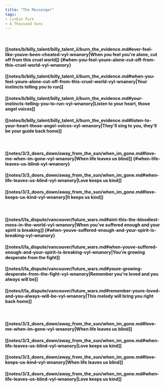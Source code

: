 ```yaml
---
title: "The Messenger"
tags:
- Linkin Park
- A Thousand Suns
---
```

&nbsp;
#### [[notes/b/billy_talent/billy_talent_ii/burn_the_evidence.md#ever-feel-like-youve-been-cheated-vyl-wnanory|When you feel you're alone, cut off from this cruel world]] {#when-you-feel-youre-alone-cut-off-from-this-cruel-world-vyl-wnanory}
#### [[notes/b/billy_talent/billy_talent_ii/burn_the_evidence.md#when-you-feel-youre-alone-cut-off-from-this-cruel-world-vyl-wnanory|Your instincts telling you to run]]
#### [[notes/b/billy_talent/billy_talent_ii/burn_the_evidence.md#your-instincts-telling-you-to-run-vyl-wnanory|Listen to your heart, those angel voices]]
#### [[notes/b/billy_talent/billy_talent_ii/burn_the_evidence.md#listen-to-your-heart-those-angel-voices-vyl-wnanory|They'll sing to you, they'll be your guide back home]]
&nbsp;
#### [[notes/3/3_doors_down/away_from_the_sun/when_im_gone.md#love-me-when-im-gone-vyl-wnanory|When life leaves us blind]] {#when-life-leaves-us-blind-vyl-wnanory}
#### [[notes/3/3_doors_down/away_from_the_sun/when_im_gone.md#when-life-leaves-us-blind-vyl-wnanory|Love keeps us kind]]
#### [[notes/3/3_doors_down/away_from_the_sun/when_im_gone.md#love-keeps-us-kind-vyl-wnanory|It keeps us kind]]
&nbsp;
#### [[notes/l/la_dispute/vancouver/future_wars.md#aint-this-the-bloodiest-mess-in-the-world-vyl-wnanory|When you've suffered enough and your spirit is breaking]] {#when-youve-suffered-enough-and-your-spirit-is-breaking-vyl-wnanory}
#### [[notes/l/la_dispute/vancouver/future_wars.md#when-youve-suffered-enough-and-your-spirit-is-breaking-vyl-wnanory|You're growing desperate from the fight]]
#### [[notes/l/la_dispute/vancouver/future_wars.md#youre-growing-desperate-from-the-fight-vyl-wnanory|Remember you're loved and you always will be]]
#### [[notes/l/la_dispute/vancouver/future_wars.md#remember-youre-loved-and-you-always-will-be-vyl-wnanory|This melody will bring you right back home]]
&nbsp;
#### [[notes/3/3_doors_down/away_from_the_sun/when_im_gone.md#love-me-when-im-gone-vyl-wnanory|When life leaves us blind]]
#### [[notes/3/3_doors_down/away_from_the_sun/when_im_gone.md#when-life-leaves-us-blind-vyl-wnanory|Love keeps us kind]]
#### [[notes/3/3_doors_down/away_from_the_sun/when_im_gone.md#love-keeps-us-kind-vyl-wnanory|When life leaves us blind]]
#### [[notes/3/3_doors_down/away_from_the_sun/when_im_gone.md#when-life-leaves-us-blind-vyl-wnanory|Love keeps us kind]]
